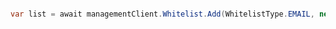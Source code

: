 ```python

```

```csharp
var list = await managementClient.Whitelist.Add(WhitelistType.EMAIL, new string[] { "test@test.com" });
```
